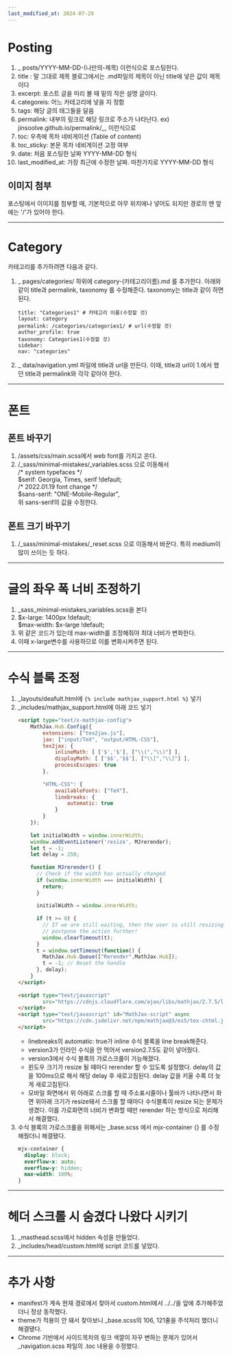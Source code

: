```yaml
---
last_modified_at: 2024-07-29
---
```

# Posting

1. _ posts/YYYY-MM-DD-(나만의-제목) 이런식으로 포스팅한다.
2. title : 말 그대로 제목 블로그에서는 .md파일의 제목이 아닌 title에 넣은 값이 제목이다
3. excerpt: 포스트 글을 미리 볼 때 밑의 작은 설명 글이다.
4. categoreis: 어느 카테고리에 넣을 지 정함
5. tags: 해당 글의 태그들을 달음
6. permalink: 내부의 링크로 해당 링크로 주소가 나타난다. 
	ex) jinsoolve.github.io/permalink/,,, 이런식으로
7. toc: 우측에 목차 네비게이션 (Table of content)
8. toc_sticky: 본문 목차 네비게이션 고정 여부
9. date: 처음 포스팅한 날짜 YYYY-MM-DD 형식
10. last_modified_at: 가장 최근에 수정한 날짜. 마찬가지로 YYYY-MM-DD 형식

## 이미지 첨부
포스팅에서 이미지를 첨부할 때, 기본적으로 아무 위치에나 넣어도 되지만 경로의 맨 앞에는 '/'가 있어야 한다.

---

# Category
카테고리를 추가하려면 다음과 같다.
1. _ pages/categories/ 하위에 category-(카테고리이름).md 를 추가한다.
	아래와 같이 title과 permalink, taxonomy 를 수정해준다.
	taxonomy는 title과 같이 하면 된다.
	```
	title: "Categories1" # 카테고리 이름(수정할 것)
	layout: category
	permalink: /categories/categories1/ # url(수정할 것)
	author_profile: true
	taxonomy: Categories1(수정할 것)
	sidebar:
	nav: "categories"
	```
2. _ data/navigation.yml 파일에 title과 url을 만든다.
	이때, title과 url이 1.에서 했던 title과 permalink와 각각 같아야 한다.

---
# 폰트

## 폰트 바꾸기
1. /assets/css/main.scss에서 web font를 가지고 온다. 
2. /\_sass/minimal-mistakes/\_variables.scss 으로 이동해서  
   /* system typefaces \*/  
   $serif: Georgia, Times, serif !default;  
   /* 2022.01.19 font change \*/  
   $sans-serif: "ONE-Mobile-Regular",  
	위 sans-serif의 값을 수정한다.

## 폰트 크기 바꾸기
1. /\_sass/minimal-mistakes/\_reset.scss 으로 이동해서 바꾼다. 특히 medium이 많이 쓰이는 듯 하다.

---
# 글의 좌우 폭 너비 조정하기
1. \_sass_minimal-mistakes_variables.scss을 본다
2. \$x-large: 1400px !default;  
   $max-width: $x-large !default;
3. 위 같은 코드가 있는데 max-width를 조정해줘야 최대 너비가 변화한다.   
4. 이때 x-large변수를 사용하므로 이를 변화시켜주면 된다.

---
# 수식 블록 조정
1. \_layouts/deafult.html에 `{% include mathjax_support.html %}` 넣기
2. \_includes/mathjax_support.html에 아래 코드 넣기
	```html
	<script type="text/x-mathjax-config">  
	    MathJax.Hub.Config({  
	        extensions: ["tex2jax.js"],  
	        jax: ["input/TeX", "output/HTML-CSS"],  
	        tex2jax: {  
	            inlineMath: [ ['$','$'], ["\\(","\\)"] ],  
	            displayMath: [ ['$$','$$'], ["\\[","\\]"] ],  
	            processEscapes: true  
	        },  
	  
	        "HTML-CSS": {  
	            availableFonts: ["TeX"],  
	            linebreaks: {  
	                automatic: true  
	            }  
	        }  
	    });  
	  
	    let initialWidth = window.innerWidth;  
	    window.addEventListener('resize', MJrerender);  
	    let t = -1;  
	    let delay = 250;  
	  
	    function MJrerender() {  
	      // Check if the width has actually changed  
	      if (window.innerWidth === initialWidth) {  
	        return;  
	      }  
	  
	      initialWidth = window.innerWidth;  
	  
	      if (t >= 0) {  
	        // If we are still waiting, then the user is still resizing =>  
	        // postpone the action further!  
	        window.clearTimeout(t);  
	      }  
	      t = window.setTimeout(function() {  
	        MathJax.Hub.Queue(["Rerender",MathJax.Hub]);  
	        t = -1; // Reset the handle  
	      }, delay);  
	    }  
	</script>  
	  
	<script type="text/javascript"  
	        src="https://cdnjs.cloudflare.com/ajax/libs/mathjax/2.7.5/latest.js?config=TeX-AMS_HTML-full,Safe,https://DOMAIN/config.js">  
	</script>  
	<script type="text/javascript" id="MathJax-script" async  
	        src="https://cdn.jsdelivr.net/npm/mathjax@3/es5/tex-chtml.js">  
	</script>
	```
	- linebreaks의 automatic: true가 inline 수식 블록을 line break해준다.
	- version3가 인라인 수식을 안 먹어서 version2.7.5도 같이 넣어줬다.
	- version3에서 수식 블록의 가로스크롤이 가능해졌다.
	- 윈도우 크기가 resize 될 때마다 rerender 할 수 있도록 설정했다. delay의 값을 100ms으로 해서 해당 delay 후 새로고침된다. delay 값을 키울 수록 더 늦게 새로고침된다.
	- 모바일 화면에서 위 아래로 스크롤 할 때 주소표시줄이나 툴바가 나타나면서 화면 위아래 크기가 resize돼서 스크롤 할 때마다 수식블록이 resize 되는 문제가 생겼다. 이를 가로화면의 너비가 변화할 때만 rerender 하는 방식으로 처리해서 해결했다.
1. 수식 블록의 가로스크롤을 위해서는 \_base.scss 에서 mjx-container {} 를 수정해줬더니 해결됐다.
	```scss
	mjx-container {  
	  display: block;  
	  overflow-x: auto;  
	  overflow-y: hidden;  
	  max-width: 100%;  
	}
	```


---
# 헤더 스크롤 시 숨겼다 나왔다 시키기
1. \_masthead.scss에서 hidden 속성을 만들었다.
2. \_includes/head/custom.html에 script 코드를 넣었다.


---
# 추가 사항
- manifest가 계속 현재 경로에서 찾아서 custom.html에서 ../../을 앞에 추가해주었더니 정상 동작했다.  
- theme가 적용이 안 돼서 찾아보니 \_base.scss의 106, 121줄을 주석처리 했더니 해결됐다.
- Chrome 기반에서 사이드목차의 링크 색깔이 자꾸 변하는 문제가 있어서 \_navigation.scss 파일의 .toc 내용을 수정했다.

